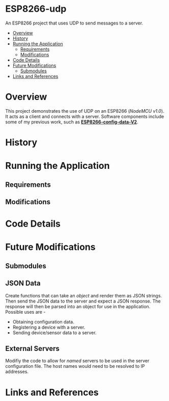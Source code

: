 # ESP8266-udp

An ESP8266 project that uses UDP to send messages to a server. 

* [Overview](#overview)
* [History](#history)
* [Running the Application](#running-the-application)
    * [Requirements](#requirements)
    * [Modifications](#odifications)
* [Code Details](#code-details)
* [Future Modifications](#future-modifications)
    * [Submodules](#submodules)
* [Links and References](#links-and-references)

# Overview

This project demonstrates the use of UDP on an ESP8266 (*NodeMCU v1.0*). It acts as a client and connects with a server. Software components include some of my previous work, such as **[ESP8266-config-data-V2](https://github.com/jxmot/ESP8266-config-data-V2)**.

# History

# Running the Application

## Requirements

## Modifications

# Code Details

# Future Modifications

## Submodules

## JSON Data

Create functions that can take an *object* and render them as JSON strings. Then send the JSON data to the server and expect a JSON response. The response will then be parsed into an object for use in the application. Possible uses are - 

* Obtaining configuration data.
* Registering a device with a server.
* Sending device/sensor data to a server.

## External Servers

Modifiy the code to allow for *named* servers to be used in the server configuration file. The host names would need to be resolved to IP addresses.

# Links and References

